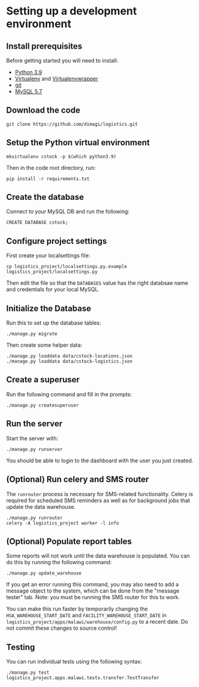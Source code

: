 Setting up a development environment
====================================

## Install prerequisites

Before getting started you will need to install:

- [Python 3.9](https://www.python.org/downloads/)
- [Virtualenv](https://virtualenv.pypa.io/en/stable/) and [Virtualenvwrapper](https://virtualenvwrapper.readthedocs.io/en/latest/)
- [git](https://git-scm.com/downloads)
- [MySQL 5.7](https://dev.mysql.com/downloads/mysql/5.7.html)

## Download the code

```
git clone https://github.com/dimagi/logistics.git
```

## Setup the Python virtual environment

```
mkvirtualenv cstock -p $(which python3.9)
```

Then in the code root directory, run:

```
pip install -r requirements.txt
```

## Create the database

Connect to your MySQL DB and run the following:

```
CREATE DATABASE cstock;
```

## Configure project settings

First create your localsettings file:

```
cp logistics_project/localsettings.py.example logistics_project/localsettings.py
```

Then edit the file so that the `DATABASES` value has the right databsae name and credentials for your local MySQL.

## Initialize the Database

Run this to set up the database tables:

```
./manage.py migrate
```

Then create some helper data:

```
./manage.py loaddata data/cstock-locations.json
./manage.py loaddata data/cstock-logistics.json
```

## Create a superuser

Run the following command and fill in the prompts:

```
./manage.py createsuperuser
```

## Run the server

Start the server with:

```
./manage.py runserver
```

You should be able to login to the dashboard with the user you just created.


## (Optional) Run celery and SMS router

The `runrouter` process is necessary for SMS-related functionality.
Celery is required for scheduled SMS reminders as well as for background jobs that update the data warehouse.

```
./manage.py runrouter
celery -A logistics_project worker -l info
```

## (Optional) Populate report tables

Some reports will not work until the data warehouse is populated.
You can do this by running the following command:

```
./manage.py update_warehouse
```

If you get an error running this command, you may also need to add a message object to the system,
which can be done from the "message tester" tab.
Note: you must be running the SMS router for this to work.

You can make this run faster by temporarily changing the `HSA_WAREHOUSE_START_DATE` and `FACILITY_WAREHOUSE_START_DATE`
in `logistics_project/apps/malawi/warehouse/config.py` to a recent date.
Do not commit these changes to source control!

## Testing

You can run individual tests using the following syntax:

```
./manage.py test logistics_project.apps.malawi.tests.transfer.TestTransfer
```

